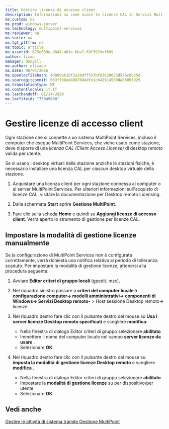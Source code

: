 ```yaml
---
title: Gestire licenze di accesso client
description: Informazioni su come usare le licenze CAL in Servizi MultiPoint
ms.custom: na
ms.prod: windows-server
ms.technology: multipoint-services
ms.reviewer: na
ms.suite: na
ms.tgt_pltfrm: na
ms.topic: article
ms.assetid: 675e089e-d841-401e-bba7-69f3929ef609
author: lizap
manager: dongill
ms.author: elizapo
ms.date: 08/04/2016
ms.openlocfilehash: 4d809ab1bf2a18dff537bf63620623d576c0b25d
ms.sourcegitcommit: 083ff9bed4867604dfe1cb42914550da05093d25
ms.translationtype: MT
ms.contentlocale: it-IT
ms.lasthandoff: 01/14/2020
ms.locfileid: "75949888"
---
```

# <a name="manage-client-access-licenses"></a>Gestire licenze di accesso client
Ogni stazione che si connette a un sistema MultiPoint Services, incluso il computer che esegue MultiPoint Services, che viene usato come stazione, deve disporre di una *licenza CAL (Client Access License)* di desktop remoto valida per utente.

Se si usano i desktop virtuali della stazione anziché le stazioni fisiche, è necessario installare una licenza CAL per ciascun desktop virtuale della stazione.  
  
1.  Acquistare una licenza client per ogni stazione connessa al computer o al server MultiPoint Services. Per ulteriori informazioni sull'acquisto di licenze CAL, visitare la documentazione per Desktop remoto Licensing. 

2.  Dalla schermata **Start** aprire **Gestione MultiPoint**.  
  
3.  Fare clic sulla scheda **Home** e quindi su **Aggiungi licenze di accesso client**.  Verrà aperto lo strumento di gestione per licenze CAL.

## <a name="set-the-licensing-mode-manually"></a>Impostare la modalità di gestione licenze manualmente
Se la configurazione di MultiPoint Services non è configurata correttamente, verrà richiesta una notifica relativa al periodo di tolleranza scaduto. Per impostare la modalità di gestione licenze, attenersi alla procedura seguente:

1. Avviare **Editor criteri di gruppo locali** (gpedit. msc).

2. Nel riquadro sinistro passare a **criteri del computer locale-> configurazione computer-> modelli amministrativi-> componenti di Windows-> Servizi Desktop remoto-** > Host sessione Desktop remoto-> licenze.

3. Nel riquadro destro fare clic con il pulsante destro del mouse su **Usa i server licenze Desktop remoto specificati** e scegliere **modifica**:
   - Nella finestra di dialogo Editor criteri di gruppo selezionare **abilitato**
   - Immettere il nome del computer locale nel campo **server licenze da usare** .
   - Selezionare **OK**
  
4. Nel riquadro destro fare clic con il pulsante destro del mouse su **imposta la modalità di gestione licenze Desktop remoto** e scegliere **modifica** .
   - Nella finestra di dialogo Editor criteri di gruppo selezionare **abilitato**
   - Impostare la **modalità di gestione licenze** su per dispositivo/per utente
   - Selezionare **OK** 

  
## <a name="see-also"></a>Vedi anche  
[Gestire le attività di sistema tramite Gestione MultiPoint](Manage-System-Tasks-Using-MultiPoint-Manager.md)
